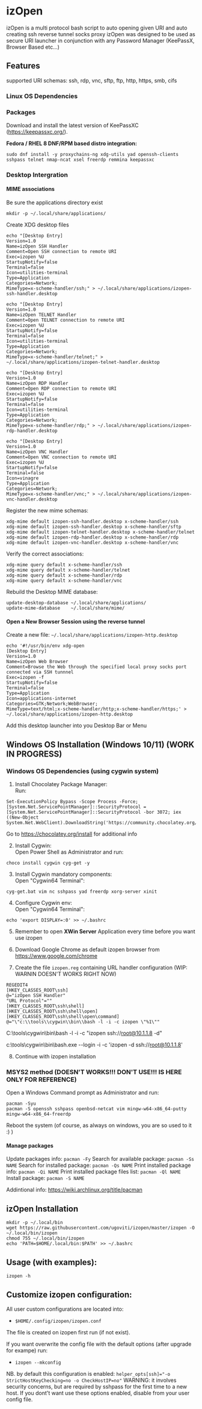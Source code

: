 # izOpen
izOpen is a multi protocol bash script to auto opening given URI and auto creating ssh reverse tunnel socks proxy
izOpen was designed to be used as secure URI launcher in conjunction with any Password Manager (KeePassX, Browser Based etc...) 

## Features
supported URI schemas: ssh, rdp, vnc, sftp, ftp, http, https, smb, cifs

### Linux OS Dependencies

### Packages
Download and install the latest version of KeePassXC (https://keepassxc.org/).

**Fedora / RHEL 8 DNF/RPM based distro integration:**  
```
sudo dnf install -y proxychains-ng xdg-utils yad openssh-clients sshpass telnet nmap-ncat xsel freerdp remmina keepassxc
```

### Desktop Intergration

#### MIME associations

Be sure the applications directory exist
```
mkdir -p ~/.local/share/applications/
```

Create XDG desktop files
```
echo "[Desktop Entry]
Version=1.0
Name=izOpen SSH Handler
Comment=Open SSH connection to remote URI
Exec=izopen %U
StartupNotify=false
Terminal=false
Icon=utilities-terminal
Type=Application
Categories=Network;
MimeType=x-scheme-handler/ssh;" > ~/.local/share/applications/izopen-ssh-handler.desktop
 
echo "[Desktop Entry]
Version=1.0
Name=izOpen TELNET Handler
Comment=Open TELNET connection to remote URI
Exec=izopen %U
StartupNotify=false
Terminal=false
Icon=utilities-terminal
Type=Application
Categories=Network;
MimeType=x-scheme-handler/telnet;" > ~/.local/share/applications/izopen-telnet-handler.desktop
 
echo "[Desktop Entry]
Version=1.0
Name=izOpen RDP Handler
Comment=Open RDP connection to remote URI
Exec=izopen %U
StartupNotify=false
Terminal=false
Icon=utilities-terminal
Type=Application
Categories=Network;
MimeType=x-scheme-handler/rdp;" > ~/.local/share/applications/izopen-rdp-handler.desktop
 
echo "[Desktop Entry]
Version=1.0
Name=izOpen VNC Handler
Comment=Open VNC connection to remote URI
Exec=izopen %U
StartupNotify=false
Terminal=false
Icon=vinagre
Type=Application
Categories=Network;
MimeType=x-scheme-handler/vnc;" > ~/.local/share/applications/izopen-vnc-handler.desktop
```

Register the new mime schemas:
```
xdg-mime default izopen-ssh-handler.desktop x-scheme-handler/ssh
xdg-mime default izopen-ssh-handler.desktop x-scheme-handler/sftp
xdg-mime default izopen-telnet-handler.desktop x-scheme-handler/telnet
xdg-mime default izopen-rdp-handler.desktop x-scheme-handler/rdp
xdg-mime default izopen-vnc-handler.desktop x-scheme-handler/vnc
```

Verify the correct associations:
```
xdg-mime query default x-scheme-handler/ssh
xdg-mime query default x-scheme-handler/telnet
xdg-mime query default x-scheme-handler/rdp
xdg-mime query default x-scheme-handler/vnc
```

Rebuild the Desktop MIME database:
```
update-desktop-database ~/.local/share/applications/
update-mime-database    ~/.local/share/mime/
```

#### Open a New Browser Session using the reverse tunnel

Create a new file: `~/.local/share/applications/izopen-http.desktop`
```
echo '#!/usr/bin/env xdg-open
[Desktop Entry]
Version=1.0
Name=izOpen Web Browser
Comment=Browse the Web through the specified local proxy socks port connected via SSH tunnnel
Exec=izopen -f
StartupNotify=false
Terminal=false
Type=Application
Icon=applications-internet
Categories=GTK;Network;WebBrowser;
MimeType=text/html;x-scheme-handler/http;x-scheme-handler/https;' > ~/.local/share/applications/izopen-http.desktop
```

Add this desktop launcher into you Desktop Bar or Menu

## Windows OS Installation (Windows 10/11) (WORK IN PROGRESS)

### Windows OS Dependencies (using cygwin system)

1. Install Chocolatey Package Manager:  
Run:
```
Set-ExecutionPolicy Bypass -Scope Process -Force; [System.Net.ServicePointManager]::SecurityProtocol = [System.Net.ServicePointManager]::SecurityProtocol -bor 3072; iex ((New-Object System.Net.WebClient).DownloadString('https://community.chocolatey.org/install.ps1'))
```
Go to https://chocolatey.org/install for additional info

2. Install Cygwin:  
Open Power Shell as Administrator and run:
```
choco install cygwin cyg-get -y
```

3. Install Cygwin mandatory components:  
Open "Cygwin64 Terminal":
```
cyg-get.bat vim nc sshpass yad freerdp xorg-server xinit
```

4. Configure Cygwin env:  
Open "Cygwin64 Terminal":
```
echo 'export DISPLAY=:0' >> ~/.bashrc
```

5. Remember to open **XWin Server** Application every time before you want use izopen

6. Download Google Chrome as default izopen browser from https://www.google.com/chrome

7. Create the file `izopen.reg` containing URL handler configuration (WIP: WARNIN DOESN'T WORKS RIGHT NOW)
```
REGEDIT4
[HKEY_CLASSES_ROOT\ssh]
@="izOpen SSH Handler"
"URL Protocol"=""
[HKEY_CLASSES_ROOT\ssh\shell]
[HKEY_CLASSES_ROOT\ssh\shell\open]
[HKEY_CLASSES_ROOT\ssh\shell\open\command]
@="\"c:\\tools\\cygwin\\bin\\bash -l -i -c izopen \"%1\""
```

C:\tools\cygwin\bin\bash -l -i -c "izopen ssh://root@10.1.1.8 -d"

c:\tools\cygwin\bin\bash.exe --login -i -c 'izopen -d ssh://root@10.1.1.8'

8. Continue with izopen installation


### MSYS2 method (DOESN'T WORKS!!! DON'T USE!!! IS HERE ONLY FOR REFERENCE)
Open a Windows Command prompt as Administrator and run:
```
pacman -Syu
pacman -S openssh sshpass openbsd-netcat vim mingw-w64-x86_64-putty mingw-w64-x86_64-freerdp
```

Reboot the system (of course, as always on windows, you are so used to it :) )

#### Manage packages
Update packages info: `pacman -Fy`
Search for available package: `pacman -Ss NAME`
Search for installed package: `pacman -Qs NAME`
Print installed package info: `pacman -Qi NAME`
Print installed package files list: `pacman -Ql NAME`
Install package: `pacman -S NAME`

Addintional info: https://wiki.archlinux.org/title/pacman

## izOpen Installation
```
mkdir -p ~/.local/bin
wget https://raw.githubusercontent.com/ugoviti/izopen/master/izopen -O ~/.local/bin/izopen
chmod 755 ~/.local/bin/izopen
echo 'PATH=$HOME/.local/bin:$PATH' >> ~/.bashrc
```

## Usage (with examples):
`izopen -h`

## Customize izopen configuration:
All user custom configurations are located into:
- `$HOME/.config/izopen/izopen.conf`

The file is created on izopen first run (if not exist).  

If you want overwrite the config file with the default options (after upgrade for exampe) run:
- `izopen --mkconfig`

NB. by default this configuration is enabled:
`helper_opts[ssh]="-o StrictHostKeyChecking=no -o CheckHostIP=no"`
WARNING: it involves security concerns, but are required by sshpass for the first time to a new host.
If you dont't want use these options enabled, disable from your user config file.
